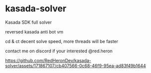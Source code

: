# kasada-solver
Kasada SDK full solver

reversed kasada anti bot vm 

cd & ct 
decent solve speed, more threads will be faster 

contact me on discord if your interested @red.heron


https://github.com/RedHeronDev/kasada-solver/assets/171867107/cb407566-0c68-46f9-95ea-ad83f49b1644

